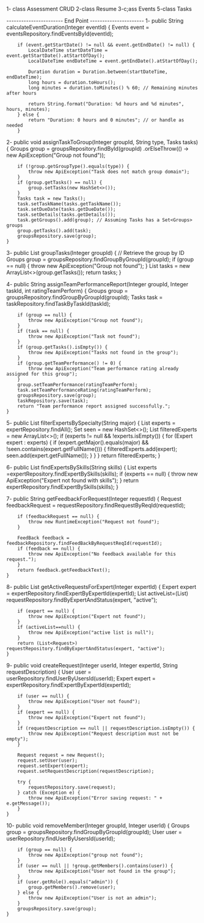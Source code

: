 1- class Assessment CRUD 
2-class Resume 
3-c;ass Events 
5-class Tasks

----------------------- End Point ----------------------
1- 
  public String calculateEventDuration(Integer eventId) {
        Events event = eventsRepository.findEventsById(eventId);

        if (event.getStartDate() != null && event.getEndDate() != null) {
            LocalDateTime startDateTime = event.getStartDate().atStartOfDay();
            LocalDateTime endDateTime = event.getEndDate().atStartOfDay();

            Duration duration = Duration.between(startDateTime, endDateTime);
            long hours = duration.toHours();
            long minutes = duration.toMinutes() % 60; // Remaining minutes after hours

            return String.format("Duration: %d hours and %d minutes", hours, minutes);
        } else {
            return "Duration: 0 hours and 0 minutes"; // or handle as needed
        }

        
2-
    public void assignTaskToGroup(Integer groupId, String type, Tasks tasks) {
        Groups group = groupsRepository.findById(groupId)
                .orElseThrow(() -> new ApiException("Group not found"));

        if (!group.getGroupType().equals(type)) {
            throw new ApiException("Task does not match group domain");
        }
        if (group.getTasks() == null) {
            group.setTasks(new HashSet<>());
        }
        Tasks task = new Tasks();
        task.setTaskName(tasks.getTaskName());
        task.setDueDate(tasks.getDueDate());
        task.setDetails(tasks.getDetails());
        task.getGroups().add(group); // Assuming Tasks has a Set<Groups> groups
        group.getTasks().add(task);
        groupsRepository.save(group);
    }

3-
   public List<Tasks> groupTasks(Integer groupId) {
        // Retrieve the group by ID
        Groups group = groupsRepository.findGroupByGroupId(groupId);
        if (group == null) {
            throw new ApiException("Group not found");
        }
        List<Tasks> tasks = new ArrayList<>(group.getTasks());
        return tasks;
    }

4-
     public String assignTeamPerformanceReport(Integer groupId, Integer taskId, int ratingTeamPerform) {
        Groups group = groupsRepository.findGroupByGroupId(groupId);
        Tasks task = taskRepository.findTaskByTaskId(taskId);

        if (group == null) {
            throw new ApiException("Group not found");
        }
        if (task == null) {
            throw new ApiException("Task not found");
        }
        if (group.getTasks().isEmpty()) {
            throw new ApiException("Tasks not found in the group");
        }
        if (group.getTeamPerformance() != 0) {
            throw new ApiException("Team performance rating already assigned for this group");
        }
        group.setTeamPerformance(ratingTeamPerform);
        task.setTeamPerformanceRating(ratingTeamPerform);
        groupsRepository.save(group);
        taskRepository.save(task);
        return "Team performance report assigned successfully.";
    }
5-
 public List<Expert> filterExpertsBySpecialty(String major) {
        List<Expert> experts = expertRepository.findAll();
        Set<String> seen = new HashSet<>();
        List<Expert> filteredExperts = new ArrayList<>();
        if (experts != null && !experts.isEmpty()) {
            for (Expert expert : experts) {
                if (expert.getMajor().equals(major) && !seen.contains(expert.getFullName())) {
                    filteredExperts.add(expert);
                    seen.add(expert.getFullName());
                }
            }
        }
        return filteredExperts;
    }

    
6-
  public List<Expert> findExpertsBySkills(String skills) {
       List<Expert> experts =expertRepository.findExpertBySkills(skills);
       if (experts == null) {
           throw new ApiException("Expert not found with skills");
       }
        return expertRepository.findExpertBySkills(skills);
    }

    
    
7-
  public String getFeedbackForRequest(Integer requestId) {
        Request feedbackRequest = requestRepository.findRequestByReqId(requestId);

        if (feedbackRequest == null) {
            throw new RuntimeException("Request not found");
        }

        FeedBack feedback = feedbackRepository.findFeedBackByRequestReqId(requestId);
        if (feedback == null) {
            throw new ApiException("No feedback available for this request.");
        }
        return feedback.getFeedbackText();
    }

8-
public List<Request> getActiveRequestsForExpert(Integer expertId) {
        Expert expert = expertRepository.findExpertByExpertId(expertId);
        List<Request> activeList=(List<Request>) requestRepository.findByExpertAndStatus(expert, "active");

        if (expert == null) {
            throw new ApiException("Expert not found");
        }
        if (activeList==null) {
            throw new ApiException("active list is null");
        }
        return (List<Request>) requestRepository.findByExpertAndStatus(expert, "active");
    }

9-
   public void createRequest(Integer userId, Integer expertId, String requestDescription) {
        User user = userRepository.findUserByUsersId(userId);
        Expert expert = expertRepository.findExpertByExpertId(expertId);

        if (user == null) {
            throw new ApiException("User not found");
        }
        if (expert == null) {
            throw new ApiException("Expert not found");
        }
        if (requestDescription == null || requestDescription.isEmpty()) {
            throw new ApiException("Request description must not be empty");
        }

        Request request = new Request();
        request.setUser(user);
        request.setExpert(expert);
        request.setRequestDescription(requestDescription);

        try {
            requestRepository.save(request);
        } catch (Exception e) {
            throw new ApiException("Error saving request: " + e.getMessage());
        }
    }

10-
  public void removeMember(Integer groupId, Integer userId) {
        Groups group = groupsRepository.findGroupByGroupId(groupId);
        User user = userRepository.findUserByUsersId(userId);

        if (group == null) {
            throw new ApiException("group not found");
        }
        if (user == null || !group.getMembers().contains(user)) {
            throw new ApiException("User not found in the group");
        }
        if (user.getRole().equals("admin")) {
            group.getMembers().remove(user);
        } else {
            throw new ApiException("User is not an admin");
        }
        groupsRepository.save(group);
    }

    

